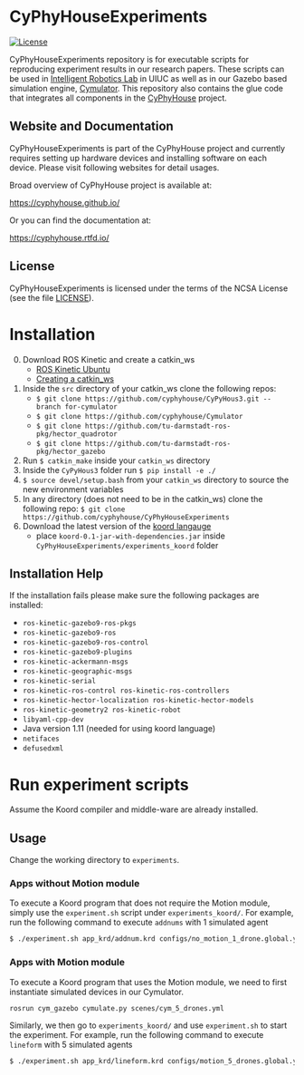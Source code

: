 CyPhyHouseExperiments
=====================

[![License](https://img.shields.io/github/license/cyphyhouse/CyPhyHouseExperiments)](LICENSE)

CyPhyHouseExperiments repository is for executable scripts for reproducing
experiment results in our research papers.
These scripts can be used in [Intelligent Robotics Lab][url-irl] in UIUC as well
as in our Gazebo based simulation engine, [Cymulator][url-cym].
This repository also contains the glue code that integrates all components in
the [CyPhyHouse][url-cph] project.

[url-cph]: https://cyphyhouse.github.io/
[url-irl]: https://robotics.illinois.edu/robotics-facilities/
[url-cym]: https://github.com/cyphyhouse/Cymulator


Website and Documentation
-------------------------

CyPhyHouseExperiments is part of the CyPhyHouse project and currently requires
setting up hardware devices and installing software on each device.
Please visit following websites for detail usages.

Broad overview of CyPhyHouse project is available at:

  https://cyphyhouse.github.io/

Or you can find the documentation at:

  https://cyphyhouse.rtfd.io/


License
-------

CyPhyHouseExperiments is licensed under the terms of the NCSA License (see the file
[LICENSE](LICENSE)).


Installation
============

0. Download ROS Kinetic and create a catkin_ws
	- [ROS Kinetic Ubuntu](http://wiki.ros.org/kinetic/Installation/Ubuntu)
	- [Creating a catkin_ws](http://wiki.ros.org/catkin/Tutorials/create_a_workspace)
1.  Inside the `src` directory of your catkin_ws clone the following repos:
 	- `$ git clone https://github.com/cyphyhouse/CyPyHous3.git --branch for-cymulator`
	- `$ git clone https://github.com/cyphyhouse/Cymulator`
	- `$ git clone https://github.com/tu-darmstadt-ros-pkg/hector_quadrotor`
	- `$ git clone https://github.com/tu-darmstadt-ros-pkg/hector_gazebo`
2. Run `$ catkin_make` inside your `catkin_ws` directory
3. Inside the `CyPyHous3` folder run `$ pip install -e ./` 
4. `$ source devel/setup.bash` from your `catkin_ws` directory to source the new environment variables  
5. In any directory (does not need to be in the catkin_ws) clone the following repo: `$ git clone https://github.com/cyphyhouse/CyPhyHouseExperiments`
6. Download the latest version of the [koord langauge](https://github.com/cyphyhouse/KoordLanguage/releases)
	- place `koord-0.1-jar-with-dependencies.jar` inside `CyPhyHouseExperiments/experiments_koord` folder

  
Installation Help
-----------------
If the installation fails please make sure the following packages are installed:
- `ros-kinetic-gazebo9-ros-pkgs`
- `ros-kinetic-gazebo9-ros` 
- `ros-kinetic-gazebo9-ros-control`
- `ros-kinetic-gazebo9-plugins` 
- `ros-kinetic-ackermann-msgs` 
- `ros-kinetic-geographic-msgs` 
- `ros-kinetic-serial`
- `ros-kinetic-ros-control ros-kinetic-ros-controllers`
- `ros-kinetic-hector-localization ros-kinetic-hector-models`
- `ros-kinetic-geometry2 ros-kinetic-robot`
- `libyaml-cpp-dev`
-  Java version 1.11 (needed for using koord language)
- `netifaces`
- `defusedxml`


Run experiment scripts
======================

Assume the Koord compiler and middle-ware are already installed.

Usage
-----

Change the working directory to `experiments`.


### Apps without Motion module

To execute a Koord program that does not require the Motion module, simply use
the `experiment.sh` script under `experiments_koord/`.
For example, run the following command to execute `addnums` with 1 simulated
agent
```bash
$ ./experiment.sh app_krd/addnum.krd configs/no_motion_1_drone.global.yml
```


### Apps with Motion module

To execute a Koord program that uses the Motion module, we need to first
instantiate simulated devices in our Cymulator.

```bash
rosrun cym_gazebo cymulate.py scenes/cym_5_drones.yml
```

Similarly, we then go to `experiments_koord/` and use `experiment.sh` to start the experiment.
For example, run the following command to execute `lineform` with 5 simulated
agents
```bash
$ ./experiment.sh app_krd/lineform.krd configs/motion_5_drones.global.yml
```
